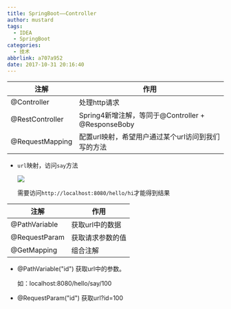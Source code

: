 ```yaml
---
title: SpringBoot——Controller
author: mustard
tags:
  - IDEA
  - SpringBoot
categories:
  - 技术
abbrlink: a707a952
date: 2017-10-31 20:16:40
---
```


| 注解              | 作用                                       |
| --------------- | ---------------------------------------- |
| @Controller     | 处理http请求                                 |
| @RestController | Spring4新增注解，等同于@Controller + @ResponseBoby |
| @RequestMapping | 配置url映射，希望用户通过某个url访问到我们写的方法             |

- `url`映射，访问`say`方法

  ![](https://vgy.me/mFHieZ.png)

  需要访问`http://localhost:8080/hello/hi`才能得到结果

| 注解            | 作用        |
| ------------- | --------- |
| @PathVariable | 获取url中的数据 |
| @RequestParam | 获取请求参数的值  |
| @GetMapping   | 组合注解      |

- @PathVariable("id") 获取url中的参数。

  如：localhost:8080/hello/say/100 

- @RequestParam("id") 获取url?id=100

